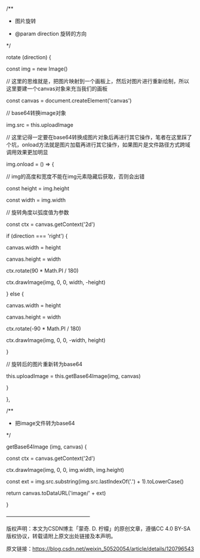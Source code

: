 /**

* 图片旋转

* @param direction 旋转的方向

*/

rotate (direction) {

const img = new Image()

// 这里的思维就是，把图片映射到一个画板上，然后对图片进行重新绘制，所以这里要建一个canvas对象来充当我们的画板

const canvas = document.createElement('canvas')

// base64转换image对象

img.src = this.uploadImage

// 这里记得一定要在base64转换成图片对象后再进行其它操作，笔者在这里踩了个坑，onload方法就是图片加载再进行其它操作，如果图片是文件路径方式跨域调用效果更加明显

img.onload = () => {

// img的高度和宽度不能在img元素隐藏后获取，否则会出错

const height = img.height

const width = img.width

// 旋转角度以弧度值为参数

const ctx = canvas.getContext('2d')

if (direction === 'right') {

canvas.width = height

canvas.height = width

ctx.rotate(90 * Math.PI / 180)

ctx.drawImage(img, 0, 0, width, -height)

} else {

canvas.width = height

canvas.height = width

ctx.rotate(-90 * Math.PI / 180)

ctx.drawImage(img, 0, 0, -width, height)

}

// 旋转后的图片重新转为base64

this.uploadImage = this.getBase64Image(img, canvas)

}

},

/**

* 把image文件转为base64

*/

getBase64Image (img, canvas) {

const ctx = canvas.getContext('2d')

ctx.drawImage(img, 0, 0, img.width, img.height)

const ext = img.src.substring(img.src.lastIndexOf('.') + 1).toLowerCase()

return canvas.toDataURL('image/' + ext)

}

————————————————

版权声明：本文为CSDN博主「蒙奇. D. 柠檬」的原创文章，遵循CC 4.0 BY-SA版权协议，转载请附上原文出处链接及本声明。

原文链接：https://blog.csdn.net/weixin_50520054/article/details/120796543